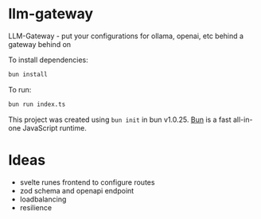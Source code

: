 # llm-gateway

LLM-Gateway - put your configurations for ollama,  openai, etc behind a gateway behind on

To install dependencies:

```bash
bun install
```

To run:

```bash
bun run index.ts
```

This project was created using `bun init` in bun v1.0.25. [Bun](https://bun.sh) is a fast all-in-one JavaScript runtime.

# Ideas

- svelte runes frontend to configure routes
- zod schema and openapi endpoint
- loadbalancing
- resilience
